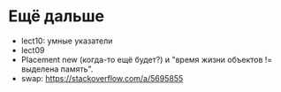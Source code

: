 # Ещё дальше
* lect10: умные указатели
* lect09
* Placement new (когда-то ещё будет?) и "время жизни объектов != выделена память".
* swap: https://stackoverflow.com/a/5695855
